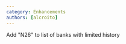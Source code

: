 ```yaml
---
category: Enhancements
authors: [alcroito]
---
```


Add "N26" to list of banks with limited history
